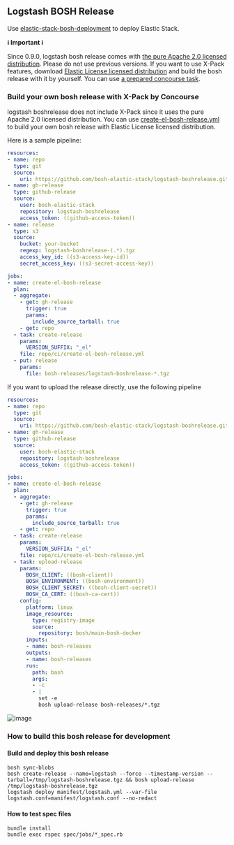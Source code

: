 ## Logstash BOSH Release

Use [elastic-stack-bosh-deployment](https://github.com/bosh-elastic-stack/elastic-stack-bosh-deployment) to deploy Elastic Stack.

**ℹ️ Important ℹ️**

Since 0.9.0, logstash bosh release comes with [the pure Apache 2.0 licensed distribution](https://www.elastic.co/downloads/logstash-oss).
Please do not use previous versions.
If you want to use X-Pack features, download [Elastic License licensed distribution](https://www.elastic.co/jp/downloads/logstash) and build the bosh release with it by yourself. You can use [a prepared concourse task](#build-your-own-bosh-release-with-x-pack-by-concourse). 

### Build your own bosh release with X-Pack by Concourse

logstash boshrelease does not include X-Pack since it uses the pure Apache 2.0 licensed distribution.
You can use [create-el-bosh-release.yml](ci/create-el-bosh-release.yml) to build your own bosh release with Elastic License licensed distribution.

Here is a sample pipeline:

```yaml
resources:
- name: repo
  type: git
  source:
    uri: https://github.com/bosh-elastic-stack/logstash-boshrelease.git
- name: gh-release
  type: github-release
  source:
    user: bosh-elastic-stack
    repository: logstash-boshrelease
    access_token: ((github-access-token))
- name: release
  type: s3
  source:
    bucket: your-bucket
    regexp: logstash-boshrelease-(.*).tgz
    access_key_id: ((s3-access-key-id))
    secret_access_key: ((s3-secret-access-key))

jobs:
- name: create-el-bosh-release
  plan:
  - aggregate:
    - get: gh-release
      trigger: true
      params:
        include_source_tarball: true
    - get: repo
  - task: create-release
    params:
      VERSION_SUFFIX: "_el"
    file: repo/ci/create-el-bosh-release.yml
  - put: release
    params:
      file: bosh-releases/logstash-boshrelease-*.tgz
```

If you want to upload the release directly, use the following pipeline

```yaml
resources:
- name: repo
  type: git
  source:
    uri: https://github.com/bosh-elastic-stack/logstash-boshrelease.git
- name: gh-release
  type: github-release
  source:
    user: bosh-elastic-stack
    repository: logstash-boshrelease
    access_token: ((github-access-token))

jobs:
- name: create-el-bosh-release
  plan:
  - aggregate:
    - get: gh-release
      trigger: true
      params:
        include_source_tarball: true
    - get: repo
  - task: create-release
    params:
      VERSION_SUFFIX: "_el"
    file: repo/ci/create-el-bosh-release.yml
  - task: upload-release
    params:
      BOSH_CLIENT: ((bosh-client))
      BOSH_ENVIRONMENT: ((bosh-environment))
      BOSH_CLIENT_SECRET: ((bosh-client-secret))
      BOSH_CA_CERT: ((bosh-ca-cert))
    config:
      platform: linux
      image_resource:
        type: registry-image
        source:
          repository: bosh/main-bosh-docker
      inputs:
      - name: bosh-releases
      outputs:
      - name: bosh-releases
      run:
        path: bash
        args:
        - -c
        - |
          set -e
          bosh upload-release bosh-releases/*.tgz
```

![image](https://user-images.githubusercontent.com/106908/54048835-33fa3b00-421e-11e9-84f7-1d0225a4f114.png)

### How to build this bosh release for development

#### Build and deploy this bosh release

```
bosh sync-blobs
bosh create-release --name=logstash --force --timestamp-version --tarball=/tmp/logstash-boshrelease.tgz && bosh upload-release /tmp/logstash-boshrelease.tgz
logstash deploy manifest/logstash.yml --var-file logstash.conf=manifest/logstash.conf --no-redact
```

#### How to test spec files

```
bundle install
bundle exec rspec spec/jobs/*_spec.rb
```
